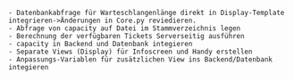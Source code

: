 	- Datenbankabfrage für Warteschlangenlänge direkt in Display-Template integrieren->Änderungen in Core.py reviedieren.
	- Abfrage von capacity auf Datei im Stammverzeichnis legen
	- Berechnung der verfügbaren Tickets Serverseitig ausführen
	- capacity in Backend und Datenbank integieren
	- Separate Views (Display) für Infoscreen und Handy erstellen
	- Anpassungs-Variablen für zusätzlichen View ins Backend/Datenbank integieren